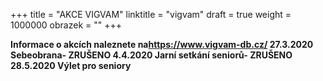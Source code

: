 +++
title = "AKCE VIGVAM"
linktitle = "vigvam"
draft = true
weight = 1000000
obrazek = ""
+++

**Informace o akcích naleznete na<https://www.vigvam-db.cz/>
27.3.2020 Sebeobrana- ZRUŠENO
4.4.2020 Jarní setkání seniorů- ZRUŠENO**  
**28.5.2020 Výlet pro seniory**
